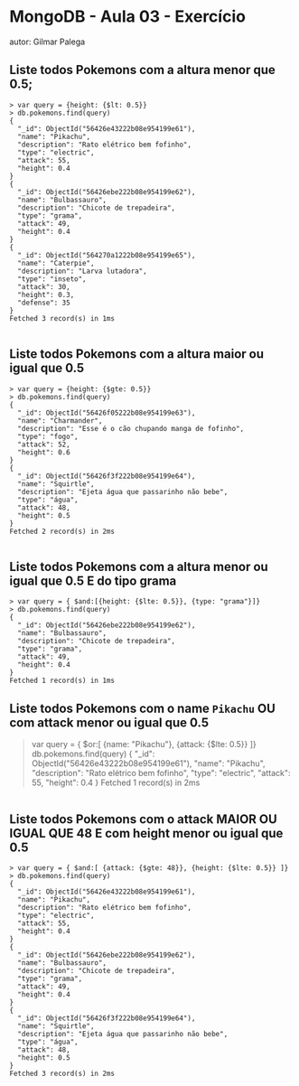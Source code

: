 # MongoDB - Aula 03 - Exercício
autor: Gilmar Palega

## Liste todos Pokemons com a altura **menor que** 0.5;
```
> var query = {height: {$lt: 0.5}}
> db.pokemons.find(query)
{
  "_id": ObjectId("56426e43222b08e954199e61"),
  "name": "Pikachu",
  "description": "Rato elétrico bem fofinho",
  "type": "electric",
  "attack": 55,
  "height": 0.4
}
{
  "_id": ObjectId("56426ebe222b08e954199e62"),
  "name": "Bulbassauro",
  "description": "Chicote de trepadeira",
  "type": "grama",
  "attack": 49,
  "height": 0.4
}
{
  "_id": ObjectId("564270a1222b08e954199e65"),
  "name": "Caterpie",
  "description": "Larva lutadora",
  "type": "inseto",
  "attack": 30,
  "height": 0.3,
  "defense": 35
}
Fetched 3 record(s) in 1ms


```

## Liste todos Pokemons com a altura **maior ou igual que** 0.5
```
> var query = {height: {$gte: 0.5}}
> db.pokemons.find(query)
{
  "_id": ObjectId("56426f05222b08e954199e63"),
  "name": "Charmander",
  "description": "Esse é o cão chupando manga de fofinho",
  "type": "fogo",
  "attack": 52,
  "height": 0.6
}
{
  "_id": ObjectId("56426f3f222b08e954199e64"),
  "name": "Squirtle",
  "description": "Ejeta água que passarinho não bebe",
  "type": "água",
  "attack": 48,
  "height": 0.5
}
Fetched 2 record(s) in 2ms


```

## Liste todos Pokemons com a altura **menor ou igual que** 0.5 **E** do tipo grama
```
> var query = { $and:[{height: {$lte: 0.5}}, {type: "grama"}]}
> db.pokemons.find(query)
{
  "_id": ObjectId("56426ebe222b08e954199e62"),
  "name": "Bulbassauro",
  "description": "Chicote de trepadeira",
  "type": "grama",
  "attack": 49,
  "height": 0.4
}
Fetched 1 record(s) in 1ms

```

## Liste todos Pokemons com o name `Pikachu` **OU** com attack **menor ou igual que** 0.5
> var query = { $or:[ {name: "Pikachu"},  {attack: {$lte: 0.5}} ]}
> db.pokemons.find(query)
{
  "_id": ObjectId("56426e43222b08e954199e61"),
  "name": "Pikachu",
  "description": "Rato elétrico bem fofinho",
  "type": "electric",
  "attack": 55,
  "height": 0.4
}
Fetched 1 record(s) in 2ms
```

```

## Liste todos Pokemons com o attack **MAIOR OU IGUAL QUE** 48 **E** com  height **menor ou igual que** 0.5
```
> var query = { $and:[ {attack: {$gte: 48}}, {height: {$lte: 0.5}} ]}
> db.pokemons.find(query)
{
  "_id": ObjectId("56426e43222b08e954199e61"),
  "name": "Pikachu",
  "description": "Rato elétrico bem fofinho",
  "type": "electric",
  "attack": 55,
  "height": 0.4
}
{
  "_id": ObjectId("56426ebe222b08e954199e62"),
  "name": "Bulbassauro",
  "description": "Chicote de trepadeira",
  "type": "grama",
  "attack": 49,
  "height": 0.4
}
{
  "_id": ObjectId("56426f3f222b08e954199e64"),
  "name": "Squirtle",
  "description": "Ejeta água que passarinho não bebe",
  "type": "água",
  "attack": 48,
  "height": 0.5
}
Fetched 3 record(s) in 2ms

```
